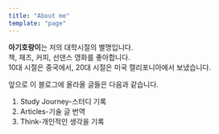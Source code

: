 ```yaml
---
title: "About me"
template: "page"
---
```


<div><b>아기호랑이</b>는 저의 대학시절의 별명입니다. </div>
책, 재즈, 커피, 선댄스 영화를 좋아합니다.
<div>10대 시절은 중국에서, 20대 시절은 미국 캘리포니아에서 보냈습니다.</div>

<body>
    <p> 앞으로 이 블로그에 올라올 글들은 다음과 같습니다.
    <ol>
        <li>Study Journey-스터디 기록</li>
        <li>Articles-기술 글 번역</li>
        <li>Think-개인적인 생각을 기록</li>
    </ol>
    </p>
</body>